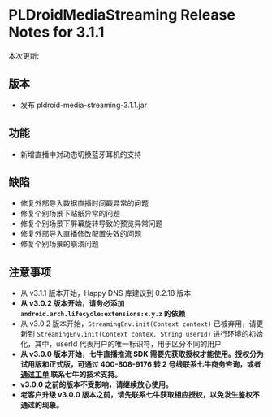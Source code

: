 # PLDroidMediaStreaming Release Notes for 3.1.1

本次更新:

## 版本

- 发布 pldroid-media-streaming-3.1.1.jar

## 功能

- 新增直播中对动态切换蓝牙耳机的支持

## 缺陷

- 修复外部导入数据直播时间戳异常的问题
- 修复个别场景下贴纸异常的问题
- 修复个别场景下屏幕旋转导致的预览异常问题
- 修复外部导入直播修改配置失效的问题
- 修复个别场景的崩溃问题

## 注意事项

- 从 v3.1.1 版本开始，Happy DNS 库建议到 0.2.18 版本
- **从 v3.0.2 版本开始，请务必添加 `android.arch.lifecycle:extensions:x.y.z` 的依赖**
- 从 v3.0.2 版本开始，`StreamingEnv.init(Context context)` 已被弃用，请更新到 `StreamingEnv.init(Context contex, String userId)` 进行环境的初始化，其中，userId 代表用户的唯一标识符，用于区分不同的用户
- **从 v3.0.0 版本开始，七牛直播推流 SDK 需要先获取授权才能使用。授权分为试用版和正式版，可通过 400-808-9176 转 2 号线联系七牛商务咨询，或者 [通过工单](https://support.qiniu.com/?ref=developer.qiniu.com) 联系七牛的技术支持。**
- **v3.0.0 之前的版本不受影响，请继续放心使用。**
- **老客户升级 v3.0.0 版本之前，请先联系七牛获取相应授权，以免发生鉴权不通过的现象。**